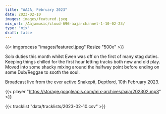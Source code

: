 ```yaml
---
title: "AAJA, February 2023"
date: 2023-02-10
images: images/featured.jpeg
mix_url: /Aajamusic/cloud-696-aaja-channel-1-10-02-23/
type: "mix"
draft: false
---
```


{{< imgprocess "images/featured.jpeg" Resize "500x" >}}

Solo duties this month whilst Ewen was off on the first of many stag duties. Keeping things chilled for the first hour letting 
tracks both new and old play. Moved into some shacky mixing around the halfway point before ending on some Dub/Reggae to sooth the soul.

Broadcast live from the ever active Snakepit, Deptford, 10th February 2023.

{{< player "https://storage.googleapis.com/mix-archives/aaja/202302.mp3" >}}

{{< tracklist "data/tracklists/2023-02-10.csv" >}}
